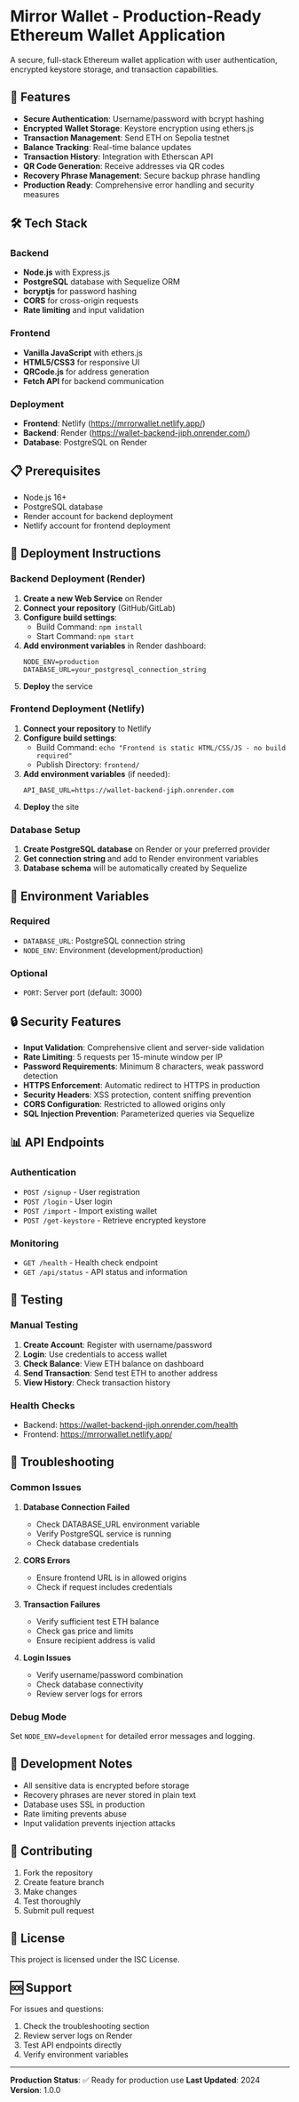 # Mirror Wallet - Production-Ready Ethereum Wallet Application

A secure, full-stack Ethereum wallet application with user authentication, encrypted keystore storage, and transaction capabilities.

## 🚀 Features

- **Secure Authentication**: Username/password with bcrypt hashing
- **Encrypted Wallet Storage**: Keystore encryption using ethers.js
- **Transaction Management**: Send ETH on Sepolia testnet
- **Balance Tracking**: Real-time balance updates
- **Transaction History**: Integration with Etherscan API
- **QR Code Generation**: Receive addresses via QR codes
- **Recovery Phrase Management**: Secure backup phrase handling
- **Production Ready**: Comprehensive error handling and security measures

## 🛠️ Tech Stack

### Backend
- **Node.js** with Express.js
- **PostgreSQL** database with Sequelize ORM
- **bcryptjs** for password hashing
- **CORS** for cross-origin requests
- **Rate limiting** and input validation

### Frontend
- **Vanilla JavaScript** with ethers.js
- **HTML5/CSS3** for responsive UI
- **QRCode.js** for address generation
- **Fetch API** for backend communication

### Deployment
- **Frontend**: Netlify (https://mrrorwallet.netlify.app/)
- **Backend**: Render (https://wallet-backend-jiph.onrender.com/)
- **Database**: PostgreSQL on Render

## 📋 Prerequisites

- Node.js 16+
- PostgreSQL database
- Render account for backend deployment
- Netlify account for frontend deployment

## 🚀 Deployment Instructions

### Backend Deployment (Render)

1. **Create a new Web Service** on Render
2. **Connect your repository** (GitHub/GitLab)
3. **Configure build settings**:
   - Build Command: `npm install`
   - Start Command: `npm start`
4. **Add environment variables** in Render dashboard:
   ```
   NODE_ENV=production
   DATABASE_URL=your_postgresql_connection_string
   ```
5. **Deploy** the service

### Frontend Deployment (Netlify)

1. **Connect your repository** to Netlify
2. **Configure build settings**:
   - Build Command: `echo "Frontend is static HTML/CSS/JS - no build required"`
   - Publish Directory: `frontend/`
3. **Add environment variables** (if needed):
   ```
   API_BASE_URL=https://wallet-backend-jiph.onrender.com
   ```
4. **Deploy** the site

### Database Setup

1. **Create PostgreSQL database** on Render or your preferred provider
2. **Get connection string** and add to Render environment variables
3. **Database schema** will be automatically created by Sequelize

## 🔧 Environment Variables

### Required
- `DATABASE_URL`: PostgreSQL connection string
- `NODE_ENV`: Environment (development/production)

### Optional
- `PORT`: Server port (default: 3000)

## 🔒 Security Features

- **Input Validation**: Comprehensive client and server-side validation
- **Rate Limiting**: 5 requests per 15-minute window per IP
- **Password Requirements**: Minimum 8 characters, weak password detection
- **HTTPS Enforcement**: Automatic redirect to HTTPS in production
- **Security Headers**: XSS protection, content sniffing prevention
- **CORS Configuration**: Restricted to allowed origins only
- **SQL Injection Prevention**: Parameterized queries via Sequelize

## 📊 API Endpoints

### Authentication
- `POST /signup` - User registration
- `POST /login` - User login
- `POST /import` - Import existing wallet
- `POST /get-keystore` - Retrieve encrypted keystore

### Monitoring
- `GET /health` - Health check endpoint
- `GET /api/status` - API status and information

## 🧪 Testing

### Manual Testing
1. **Create Account**: Register with username/password
2. **Login**: Use credentials to access wallet
3. **Check Balance**: View ETH balance on dashboard
4. **Send Transaction**: Send test ETH to another address
5. **View History**: Check transaction history

### Health Checks
- Backend: https://wallet-backend-jiph.onrender.com/health
- Frontend: https://mrrorwallet.netlify.app/

## 🐛 Troubleshooting

### Common Issues

1. **Database Connection Failed**
   - Check DATABASE_URL environment variable
   - Verify PostgreSQL service is running
   - Check database credentials

2. **CORS Errors**
   - Ensure frontend URL is in allowed origins
   - Check if request includes credentials

3. **Transaction Failures**
   - Verify sufficient test ETH balance
   - Check gas price and limits
   - Ensure recipient address is valid

4. **Login Issues**
   - Verify username/password combination
   - Check database connectivity
   - Review server logs for errors

### Debug Mode
Set `NODE_ENV=development` for detailed error messages and logging.

## 📝 Development Notes

- All sensitive data is encrypted before storage
- Recovery phrases are never stored in plain text
- Database uses SSL in production
- Rate limiting prevents abuse
- Input validation prevents injection attacks

## 🤝 Contributing

1. Fork the repository
2. Create feature branch
3. Make changes
4. Test thoroughly
5. Submit pull request

## 📄 License

This project is licensed under the ISC License.

## 🆘 Support

For issues and questions:
1. Check the troubleshooting section
2. Review server logs on Render
3. Test API endpoints directly
4. Verify environment variables

---

**Production Status**: ✅ Ready for production use
**Last Updated**: 2024
**Version**: 1.0.0